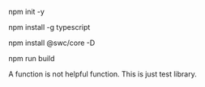 
npm init -y

npm install -g typescript

npm install @swc/core -D

npm run build

A function is not helpful function. This is just test library.
